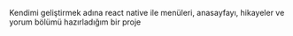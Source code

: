Kendimi geliştirmek adına react native ile menüleri, anasayfayı, hikayeler ve yorum bölümü hazırladığım bir proje
